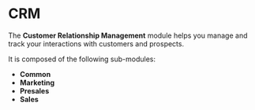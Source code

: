 # CRM

The **Customer Relationship Management** module helps you manage and track your interactions with customers and prospects.

It is composed of the following sub-modules:

* **Common**
* **Marketing**
* **Presales**
* **Sales**
